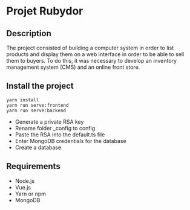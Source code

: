 # Projet Rubydor

## Description
The project consisted of building a computer system in order to list products and display them on a web interface in order to be able to sell them to buyers. To do this, it was necessary to develop an inventory management system (CMS) and an online front store.

## Install the project

```
yarn install
yarn run serve:frontend
yarn run serve:backend
```

- Generate a private RSA key
- Rename folder \_config to config
- Paste the RSA into the default.ts file
- Enter MongoDB credentials for the database
- Create a database

## Requirements

- Node.js
- Vue.js
- Yarn or npm
- MongoDB
